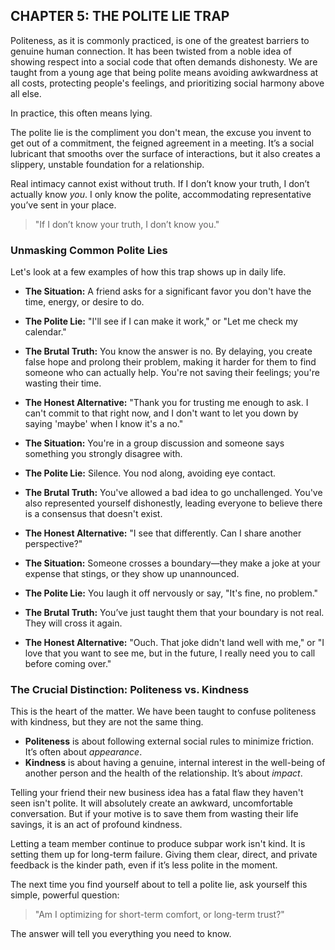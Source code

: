 ## CHAPTER 5: THE POLITE LIE TRAP

Politeness, as it is commonly practiced, is one of the greatest barriers to genuine human connection. It has been twisted from a noble idea of showing respect into a social code that often demands dishonesty. We are taught from a young age that being polite means avoiding awkwardness at all costs, protecting people's feelings, and prioritizing social harmony above all else.

In practice, this often means lying.

The polite lie is the compliment you don't mean, the excuse you invent to get out of a commitment, the feigned agreement in a meeting. It’s a social lubricant that smooths over the surface of interactions, but it also creates a slippery, unstable foundation for a relationship.

Real intimacy cannot exist without truth. If I don’t know your truth, I don’t actually know *you*. I only know the polite, accommodating representative you’ve sent in your place.

> "If I don’t know your truth, I don’t know you."

### Unmasking Common Polite Lies

Let's look at a few examples of how this trap shows up in daily life.

*   **The Situation:** A friend asks for a significant favor you don't have the time, energy, or desire to do.
*   **The Polite Lie:** "I'll see if I can make it work," or "Let me check my calendar."
*   **The Brutal Truth:** You know the answer is no. By delaying, you create false hope and prolong their problem, making it harder for them to find someone who can actually help. You're not saving their feelings; you're wasting their time.
*   **The Honest Alternative:** "Thank you for trusting me enough to ask. I can't commit to that right now, and I don't want to let you down by saying 'maybe' when I know it's a no."

*   **The Situation:** You're in a group discussion and someone says something you strongly disagree with.
*   **The Polite Lie:** Silence. You nod along, avoiding eye contact.
*   **The Brutal Truth:** You've allowed a bad idea to go unchallenged. You've also represented yourself dishonestly, leading everyone to believe there is a consensus that doesn't exist.
*   **The Honest Alternative:** "I see that differently. Can I share another perspective?"

*   **The Situation:** Someone crosses a boundary—they make a joke at your expense that stings, or they show up unannounced.
*   **The Polite Lie:** You laugh it off nervously or say, "It's fine, no problem."
*   **The Brutal Truth:** You’ve just taught them that your boundary is not real. They will cross it again.
*   **The Honest Alternative:** "Ouch. That joke didn't land well with me," or "I love that you want to see me, but in the future, I really need you to call before coming over."

### The Crucial Distinction: Politeness vs. Kindness

This is the heart of the matter. We have been taught to confuse politeness with kindness, but they are not the same thing.

*   **Politeness** is about following external social rules to minimize friction. It’s often about *appearance*.
*   **Kindness** is about having a genuine, internal interest in the well-being of another person and the health of the relationship. It’s about *impact*.

Telling your friend their new business idea has a fatal flaw they haven't seen isn't polite. It will absolutely create an awkward, uncomfortable conversation. But if your motive is to save them from wasting their life savings, it is an act of profound kindness.

Letting a team member continue to produce subpar work isn't kind. It is setting them up for long-term failure. Giving them clear, direct, and private feedback is the kinder path, even if it’s less polite in the moment.

The next time you find yourself about to tell a polite lie, ask yourself this simple, powerful question:

> "Am I optimizing for short-term comfort, or long-term trust?"

The answer will tell you everything you need to know.